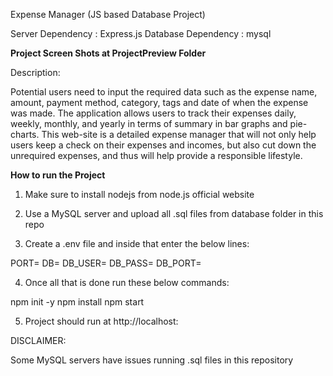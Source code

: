 Expense Manager (JS based Database Project)

Server Dependency : Express.js
Database Dependency : mysql

**Project Screen Shots at ProjectPreview Folder**

Description:

Potential users need to input the required data such as the expense name, amount, payment method, category, 
tags and date of when the expense was made. The application allows users to track their expenses daily, weekly, 
monthly, and yearly in terms of summary in bar graphs and pie-charts. This web-site is a detailed expense manager 
that will not only help users keep a check on their expenses and incomes, but also cut down the unrequired expenses, 
and thus will help provide a responsible lifestyle. 

**How to run the Project**
1. Make sure to install nodejs from node.js official website

2. Use a MySQL server and upload all .sql files from database folder in this repo

3. Create a .env file and inside that enter the below lines:

PORT=<Enter Port Number>
DB=<Enter Database Name>
DB_USER=<Enter your Database Username>
DB_PASS=<Enter your Database Pass>
DB_PORT=<Enter the Database Port Number>
  
4. Once all that is done run these below commands:

npm init -y
npm install
npm start

5. Project should run at http://localhost:<PORT number you have entered>
  
DISCLAIMER:

Some MySQL servers have issues running .sql files in this repository 
